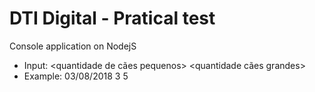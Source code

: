 # DTI Digital - Pratical test
Console application on NodejS

* Input: <date> <quantidade de cães pequenos> <quantidade cães grandes>
* Example: 03/08/2018 3 5
